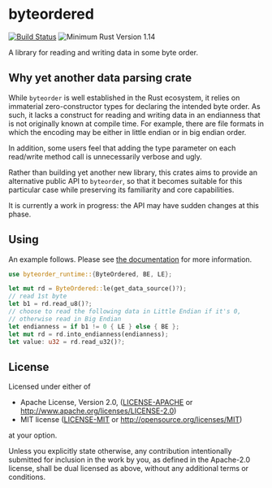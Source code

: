 # byteordered

[![Build Status](https://travis-ci.org/Enet4/byteordered.svg?branch=master)](https://travis-ci.org/Enet4/byteordered) ![Minimum Rust Version 1.14](https://img.shields.io/badge/Minimum%20Rust%20Version-1.13-brightgreen.svg)

A library for reading and writing data in some byte order.

## Why yet another data parsing crate

While `byteorder` is well established in the Rust ecosystem, it relies on immaterial zero-constructor types for declaring the intended byte order. As such, it lacks a construct for reading and writing data in an endianness that is not originally known at compile time. For example, there are file formats in which the encoding may be either in little endian or in big endian order.

In addition, some users feel that adding the type parameter on each read/write method call is unnecessarily verbose and ugly.

Rather than building yet another new library, this crates aims to provide an alternative public API to `byteorder`, so that it becomes suitable for this particular case while preserving its familiarity and core capabilities.

It is currently a work in progress: the API may have sudden changes at this phase.

## Using

An example follows. Please see [the documentation](https://docs.rs/byteordered) for more information.

```rust
use byteorder_runtime::{ByteOrdered, BE, LE};

let mut rd = ByteOrdered::le(get_data_source()?);
// read 1st byte
let b1 = rd.read_u8()?;
// choose to read the following data in Little Endian if it's 0,
// otherwise read in Big Endian
let endianness = if b1 != 0 { LE } else { BE };
let mut rd = rd.into_endianness(endianness);
let value: u32 = rd.read_u32()?;
```

## License

Licensed under either of

* Apache License, Version 2.0, ([LICENSE-APACHE](LICENSE-APACHE) or <http://www.apache.org/licenses/LICENSE-2.0>)
* MIT license ([LICENSE-MIT](LICENSE-MIT) or <http://opensource.org/licenses/MIT>)

at your option.

Unless you explicitly state otherwise, any contribution intentionally submitted
for inclusion in the work by you, as defined in the Apache-2.0 license, shall be dual licensed as above, without any
additional terms or conditions.
